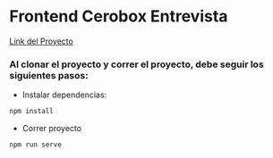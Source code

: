 # Frontend Cerobox Entrevista
[Link del Proyecto](https://choosealicense.com/licenses/mit/)

### Al clonar el proyecto y correr el proyecto, debe seguir los siguientes pasos:
- Instalar dependencias:
```bash
npm install
```
- Correr proyecto
```bash
npm run serve
```